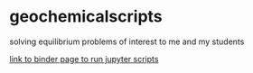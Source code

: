 # geochemicalscripts
solving equilibrium problems of interest to me and my students

[link to binder page to run jupyter scripts](https://mybinder.org/v2/gh/skotssd/geochemicalscripts/HEAD)
